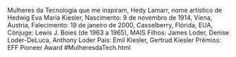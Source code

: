 Mulheres da Tecnologia que me inspiram, Hedy Lamarr, nome artístico de Hedwig Eva Maria Kiesler, 
Nascimento: 9 de novembro de 1914, Viena, Áustria, 
Falecimento: 19 de janeiro de 2000, Casselberry, Flórida, EUA,
Cônjuge: Lewis J. Boies (de 1963 a 1965), MAIS
Filhos: James Loder, Denise Loder-DeLuca, Anthony Loder
Pais: Emil Kiesler, Gertrud Kiesler
Prêmios: EFF Pioneer Award
#MulheresdaTech.html
